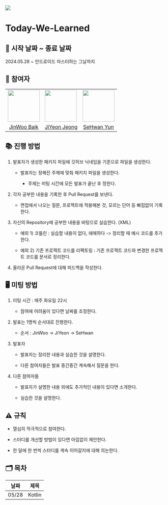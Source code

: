 <img src="https://github.com/Android-Master-Class/Today-We-Learned/assets/96613859/88c8c560-ceee-4ec0-bbb5-aa27cad02185"/>

# Today-We-Learned

## 📅 시작 날짜 ~ 종료 날짜

2024.05.28 ~ 안드로이드 마스터하는 그날까지

## 🤖 참여자

<table>
  <tr>
    <td>
       <img src="https://github.com/dev-baik.png" width="100" />
    </td>
    <td>
      <img src="https://github.com/stopkite.png" width="100" />
    </td>
    <td>
      <img src="https://github.com/l5x5l.png" width="100" />
    </td>
  </tr> 
  <tr>
    <td align="center">
      <a href="https://github.com/dev-baik">JinWoo Baik</a>
    </td>
    <td align="center">
      <a href="https://github.com/stopkite">JiYeon Jeong</a>
    </td>
    <td align="center">
      <a href="https://github.com/l5x5l">SeHwan Yun</a>
    </td>
  </tr>
</table>


## 📚 진행 방법

1. 발표자가 생성한 패키지 파일에 깃허브 닉네임을 기준으로 파일을 생성한다.
   
   - 발표자는 정해진 주제에 맞춰 패키지 파일을 생성한다.
      
      - 주제는 미팅 시간에 모든 발표가 끝난 후 정한다.
      
2. 각자 공부한 내용을 기록한 후 Pull Request를 보낸다.
   
   - 면접에서 나오는 질문, 프로젝트에 적용해본 것, 모르는 단어 등 빠짐없이 기록한다.
      
3. 자신의 Repository에 공부한 내용을 바탕으로 실습한다. (XML)

   - 예외 1) 코틀린 : 실습할 내용이 없다, 애매하다 -> 정리할 때 예시 코드를 추가한다.
      
   - 예외 2) 기존 프로젝트 코드를 리팩토링 : 기존 프로젝트 코드와 변경한 프로젝트 코드를 문서로 정리한다.
      
5. 올라온 Pull Request에 대해 피드백을 작성한다.


## 🖥️ 미팅 방법

1. 미팅 시간 : 매주 화요일 22시

   - 참여에 어려움이 있다면 날짜를 조정한다.

2. 발표는 1명씩 순서대로 진행한다.
   
   - 순서 : JinWoo -> JiYeon -> SeHwan
   
3. 발표자
   
   - 발표자는 정리한 내용과 실습한 것을 설명한다.

   - 다른 참여자들은 발표 중간중간 계속해서 질문을 한다.
   
4. 다른 참여자들

   - 발표자가 설명한 내용 외에도 추가적인 내용이 있다면 소개한다.

   - 실습한 것을 설명한다.


## ⚠️ 규칙

- 열심히 적극적으로 참여한다.

- 스터디를 개선할 방법이 있다면 아낌없이 제안한다.
  
- 한 달에 한 번씩 스터디를 계속 이어갈지에 대해 의논한다.


## 🗂️ 목차

|날짜|제목|
|:--:|--|
|05/28|Kotlin|
